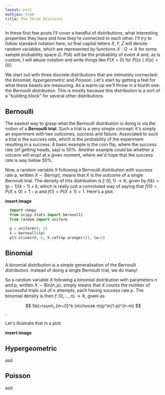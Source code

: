 ```yaml
---
layout: post
mathjax: true
title: The Three Discretes
---
```


In these first few posts I'll cover a handful of distributions, what interesting properties they have and how they're connected to each other. I'll try to follow standard notation here, so that capital letters $X,Y,Z$ will denote random variables, which are represented by functions $X:\Omega\to\mathbb R$ for some sample probability space $\Omega$. $P(A)$ will be the probability of event $A$ and, as is custom, I will abuse notation and write things like $P(X=0)$ for $P(\{x\mid X(x)=0\})$.

We start out with three discrete distributions that are intimately connected: the *binomial*, *hypergeometric* and *Poisson*. Let's start by getting a feel for what these beasts are measuring. As a warm-up we'll throw in a fourth one: the *Bernoulli distribution*. This is mostly because this distribution is a sort of a "building block" for several other distributions.

## Bernoulli

The easiest way to grasp what the Bernoulli distribution is doing is via the notion of a **Bernoulli trial**. Such a trial is a very simple concept: it's simply an experiment with two outcomes, success and failure. Associated to such a trial is the *success rate*, which is the probability of the experiment resulting in a success. A basic example is the coin flip, where the success rate (of getting heads, say) is 50%. Another example could be whether a volcano will erupt at a given moment, where we'd hope that the success rate is way below 50%.

Now, a random variable $X$ following a Bernoulli distribution with success rate $p$, written $X\sim\text{Bern}(p)$, means that $X$ is the outcome of a single Bernoulli trial. The density of this distribution is $f\colon\{0,1\}\to\mathbb R$, given by $f(k)=(p-1)(k-1)+k$, which is really just a convoluted way of saying that $f(0)=P(X\leq 0)=1-p$ and $f(1)=P(X\leq 1)=1$. Here's a plot:

**insert image**

```python
  import numpy
  from scipy.stats import bernoulli
  from random import uniform

  p = uniform(0, 1)
  X = bernoulli(p)
  plt.vlines(X, 0, X.cmf(np.arange(1)), lw=2)
```

## Binomial

A binomial distribution is a simple generalisation of the Bernoulli distribution. Instead of doing a single Bernoulli trial, we do many!

So a random variable $X$ following a binomial distribution with parameters $n$ and $p$, written $X\sim\text{Bin}(n,p)$, simply means that $X$ counts the number of successful trials out of $n$ attempts, each having success rate $p$. The binomial density is then $f\colon\{0,\hdots,n\}\to\mathbb R$, given as

$$ f(k)=\sum\_{m=0}^k {n\choose m}p^m(1-p)^{n-m} $$.

Let's illustrate that in a plot:

**insert image**

## Hypergeometric

asd

## Poisson

asd
